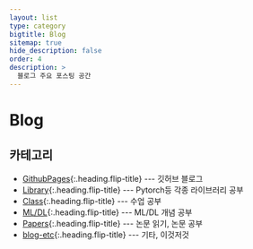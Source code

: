 ```yaml
---
layout: list
type: category
bigtitle: Blog
sitemap: true
hide_description: false
order: 4
description: >
  블로그 주요 포스팅 공간
---
```


# Blog

## 카테고리

* [GithubPages]{:.heading.flip-title} --- 깃허브 블로그
* [Library]{:.heading.flip-title} --- Pytorch등 각종 라이브러리 공부
* [Class]{:.heading.flip-title} --- 수업 공부
* [ML/DL]{:.heading.flip-title} --- ML/DL 개념 공부
* [Papers]{:.heading.flip-title} --- 논문 읽기, 논문 공부
* [blog-etc]{:.heading.flip-title} --- 기타, 이것저것

[GithubPages]: /githubpages/
[Library]: /library/
[Class]: /class/
[ML/DL]: /mldl/
[Papers]: /papers/
[blog-etc]: /blog-etc/
